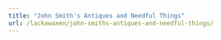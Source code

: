 ```yaml
---
title: "John Smith's Antiques and Needful Things"
url: /lackawaxen/john-smiths-antiques-and-needful-things/
---
```

